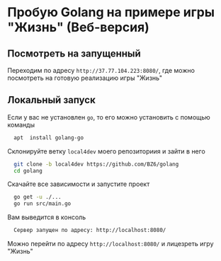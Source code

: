 # Пробую Golang на примере игры "Жизнь" (Веб-версия)

## Посмотреть на запущенный
Переходим по адресу `http://37.77.104.223:8080/`, где можно посмотреть на готовую реализацию игры "Жизнь"

## Локальный запуск
Если у вас не установлен `go`, то его можно установить с помощью команды
```bash
  apt  install golang-go
```

Склонируйте ветку `local4dev` моего репозиториия и зайти в него
```bash
  git clone -b local4dev https://github.com/BZ6/golang
  cd golang
```

Скачайте все зависимости и запустите проект
```bash
  go get -u ./...
  go run src/main.go
```

Вам выведится в консоль
```bash
  Сервер запущен по адресу: http://localhost:8080/
```

Можно перейти по адресу `http://localhost:8080/` и лицезреть игру "Жизнь"
